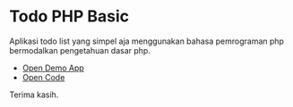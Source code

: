 # Todo PHP Basic
Aplikasi todo list yang simpel aja menggunakan bahasa pemrograman php bermodalkan pengetahuan dasar php.

- [Open Demo App](https://replit.com/@k-ardliyan/todo-php-basic)
- [Open Code](https://github.com/k-ardliyan/todo-php-basic)

Terima kasih.